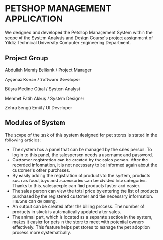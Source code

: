 # PETSHOP MANAGEMENT APPLICATION

We designed and developed the Petshop Management System within the scope of the System Analysis and Design Course's project assignment of Yildiz Technical University Computer Engineering Department.

## Project Group

Abdullah Memiş Belikırık / Project Manager

Ayşenaz Konan / Software Developer

Büşra Medine Güral / System Analyst

Mehmet Fatih Akkuş / System Designer

Zehra Bengü Emül / UI Developer

## Modules of System
The scope of the task of this system designed for pet stores is stated in the following articles:
* The system has a panel that can be managed by the sales person. To log in to this panel, the salesperson needs a username and password.
* Customer registration can be created by the sales person. After the recorded information, it is not necessary to be informed again about the customer's other purchases.
* By easily adding the registration of products to the system, products such as food, toys and accessories can be divided into categories. Thanks to this, salespeople can find products faster and easier.
* The sales person can view the total price by entering the list of products purchased by the registered customer and the necessary information. He/She can do billing.
* An output can be created after the billing process. The number of products in stock is automatically updated after sales.
* The animal part, which is located as a separate section in the system, makes it easier for pets in the store to meet with potential owners effectively. This feature helps pet stores to manage the pet adoption process more systematically.
